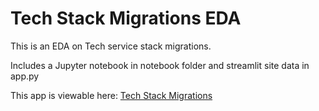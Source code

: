 # Tech Stack Migrations EDA

This is an EDA on Tech service stack migrations.

Includes a Jupyter notebook in notebook folder and streamlit site data in app.py

This app is viewable here:
[Tech Stack Migrations](https://tech-stack-migrations.onrender.com)
